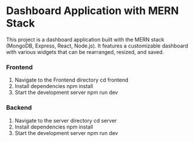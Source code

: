 
# Dashboard Application with MERN Stack

This project is a dashboard application built with the MERN stack (MongoDB, Express, React, Node.js). It features a customizable dashboard with various widgets that can be rearranged, resized, and saved.

### Frontend
1. Navigate to the Frontend directory
 cd frontend
2. Install dependencies
   npm install
3. Start the development server
    npm run dev



### Backend
1. Navigate to the server directory
   cd server
2. Install dependencies
   npm install
3. Start the development server
   npm run dev


 
